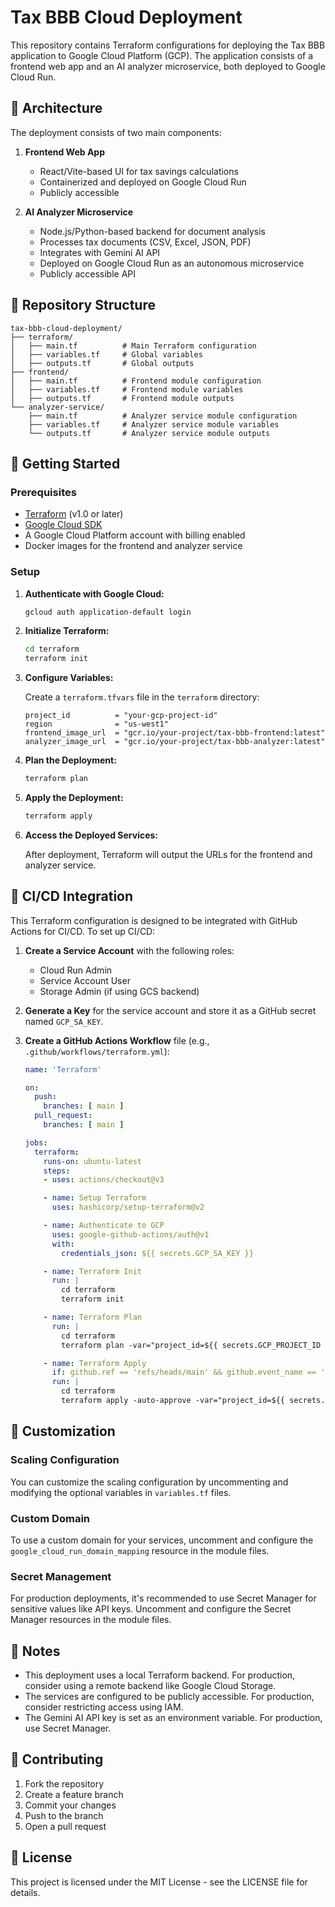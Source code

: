 # Tax BBB Cloud Deployment

This repository contains Terraform configurations for deploying the Tax BBB application to Google Cloud Platform (GCP). The application consists of a frontend web app and an AI analyzer microservice, both deployed to Google Cloud Run.

## 🧩 Architecture

The deployment consists of two main components:

1. **Frontend Web App**
   - React/Vite-based UI for tax savings calculations
   - Containerized and deployed on Google Cloud Run
   - Publicly accessible

2. **AI Analyzer Microservice**
   - Node.js/Python-based backend for document analysis
   - Processes tax documents (CSV, Excel, JSON, PDF)
   - Integrates with Gemini AI API
   - Deployed on Google Cloud Run as an autonomous microservice
   - Publicly accessible API

## 📁 Repository Structure

```
tax-bbb-cloud-deployment/
├── terraform/
│   ├── main.tf          # Main Terraform configuration
│   ├── variables.tf     # Global variables
│   ├── outputs.tf       # Global outputs
├── frontend/
│   ├── main.tf          # Frontend module configuration
│   ├── variables.tf     # Frontend module variables
│   ├── outputs.tf       # Frontend module outputs
└── analyzer-service/
    ├── main.tf          # Analyzer service module configuration
    ├── variables.tf     # Analyzer service module variables
    └── outputs.tf       # Analyzer service module outputs
```

## 🚀 Getting Started

### Prerequisites

- [Terraform](https://www.terraform.io/downloads.html) (v1.0 or later)
- [Google Cloud SDK](https://cloud.google.com/sdk/docs/install)
- A Google Cloud Platform account with billing enabled
- Docker images for the frontend and analyzer service

### Setup

1. **Authenticate with Google Cloud:**

   ```bash
   gcloud auth application-default login
   ```

2. **Initialize Terraform:**

   ```bash
   cd terraform
   terraform init
   ```

3. **Configure Variables:**

   Create a `terraform.tfvars` file in the `terraform` directory:

   ```hcl
   project_id          = "your-gcp-project-id"
   region              = "us-west1"
   frontend_image_url  = "gcr.io/your-project/tax-bbb-frontend:latest"
   analyzer_image_url  = "gcr.io/your-project/tax-bbb-analyzer:latest"
   ```

4. **Plan the Deployment:**

   ```bash
   terraform plan
   ```

5. **Apply the Deployment:**

   ```bash
   terraform apply
   ```

6. **Access the Deployed Services:**

   After deployment, Terraform will output the URLs for the frontend and analyzer service.

## 🔄 CI/CD Integration

This Terraform configuration is designed to be integrated with GitHub Actions for CI/CD. To set up CI/CD:

1. **Create a Service Account** with the following roles:
   - Cloud Run Admin
   - Service Account User
   - Storage Admin (if using GCS backend)

2. **Generate a Key** for the service account and store it as a GitHub secret named `GCP_SA_KEY`.

3. **Create a GitHub Actions Workflow** file (e.g., `.github/workflows/terraform.yml`):

   ```yaml
   name: 'Terraform'

   on:
     push:
       branches: [ main ]
     pull_request:
       branches: [ main ]

   jobs:
     terraform:
       runs-on: ubuntu-latest
       steps:
       - uses: actions/checkout@v3

       - name: Setup Terraform
         uses: hashicorp/setup-terraform@v2

       - name: Authenticate to GCP
         uses: google-github-actions/auth@v1
         with:
           credentials_json: ${{ secrets.GCP_SA_KEY }}

       - name: Terraform Init
         run: |
           cd terraform
           terraform init

       - name: Terraform Plan
         run: |
           cd terraform
           terraform plan -var="project_id=${{ secrets.GCP_PROJECT_ID }}" -var="frontend_image_url=${{ secrets.FRONTEND_IMAGE_URL }}" -var="analyzer_image_url=${{ secrets.ANALYZER_IMAGE_URL }}"

       - name: Terraform Apply
         if: github.ref == 'refs/heads/main' && github.event_name == 'push'
         run: |
           cd terraform
           terraform apply -auto-approve -var="project_id=${{ secrets.GCP_PROJECT_ID }}" -var="frontend_image_url=${{ secrets.FRONTEND_IMAGE_URL }}" -var="analyzer_image_url=${{ secrets.ANALYZER_IMAGE_URL }}"
   ```

## 🔧 Customization

### Scaling Configuration

You can customize the scaling configuration by uncommenting and modifying the optional variables in `variables.tf` files.

### Custom Domain

To use a custom domain for your services, uncomment and configure the `google_cloud_run_domain_mapping` resource in the module files.

### Secret Management

For production deployments, it's recommended to use Secret Manager for sensitive values like API keys. Uncomment and configure the Secret Manager resources in the module files.

## 📝 Notes

- This deployment uses a local Terraform backend. For production, consider using a remote backend like Google Cloud Storage.
- The services are configured to be publicly accessible. For production, consider restricting access using IAM.
- The Gemini AI API key is set as an environment variable. For production, use Secret Manager.

## 🤝 Contributing

1. Fork the repository
2. Create a feature branch
3. Commit your changes
4. Push to the branch
5. Open a pull request

## 📄 License

This project is licensed under the MIT License - see the LICENSE file for details.

